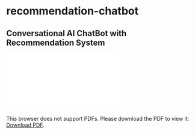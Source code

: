# recommendation-chatbot

## Conversational AI ChatBot with Recommendation System

<object data="chatbot_explained.pdf" type="application/pdf" width="700px" height="700px">
   <embed src="chatbot_explained.pdf">
       <p>This browser does not support PDFs. Please download the PDF to view it: <a href="chatbot_explained.pdf">Download PDF</a>.</p>
   </embed>
</object>